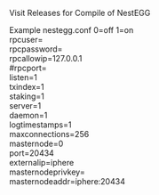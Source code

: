 Visit Releases for Compile of NestEGG

Example nestegg.conf 0=off 1=on <br>
rpcuser= <br>
rpcpassword= <br>
rpcallowip=127.0.0.1 <br>
#rpcport= <br>
listen=1 <br>
txindex=1 <br>
staking=1 <br>
server=1 <br>
daemon=1 <br>
logtimestamps=1 <br>
maxconnections=256 <br>
masternode=0 <br>
port=20434 <br>
externalip=iphere <br>
masternodeprivkey= <br>
masternodeaddr=iphere:20434 <br>
